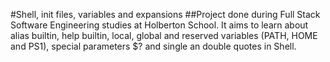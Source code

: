 #Shell, init files, variables and expansions
##Project done during Full Stack Software Engineering studies at Holberton School. It aims to learn about alias builtin, help builtin, local, global and reserved variables (PATH, HOME and PS1), special parameters $? and single an double quotes in Shell.
